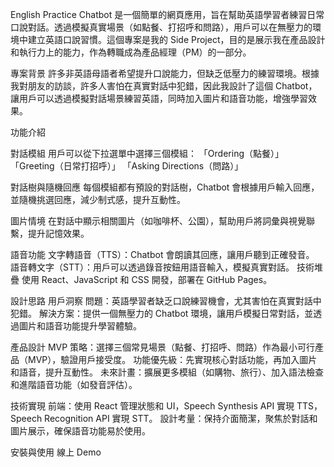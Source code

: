 <!-- 請替換為你的 Demo 影片或截圖 -->

English Practice Chatbot 是一個簡單的網頁應用，旨在幫助英語學習者練習日常口說對話。透過模擬真實場景（如點餐、打招呼和問路），用戶可以在無壓力的環境中建立英語口說習慣。這個專案是我的 Side Project，目的是展示我在產品設計和執行力上的能力，作為轉職成為產品經理（PM）的一部分。

專案背景
許多非英語母語者希望提升口說能力，但缺乏低壓力的練習環境。根據我對朋友的訪談，許多人害怕在真實對話中犯錯，因此我設計了這個 Chatbot，讓用戶可以透過模擬對話場景練習英語，同時加入圖片和語音功能，增強學習效果。

功能介紹

對話模組
用戶可以從下拉選單中選擇三個模組：
「Ordering（點餐）」
「Greeting（日常打招呼）」
「Asking Directions（問路）」

對話樹與隨機回應
每個模組都有預設的對話樹，Chatbot 會根據用戶輸入回應，並隨機挑選回應，減少制式感，提升互動性。

圖片情境
在對話中顯示相關圖片（如咖啡杯、公園），幫助用戶將詞彙與視覺聯繫，提升記憶效果。

語音功能
文字轉語音（TTS）：Chatbot 會朗讀其回應，讓用戶聽到正確發音。
語音轉文字（STT）：用戶可以透過錄音按鈕用語音輸入，模擬真實對話。
技術堆疊
使用 React、JavaScript 和 CSS 開發，部署在 GitHub Pages。

設計思路
用戶洞察
問題：英語學習者缺乏口說練習機會，尤其害怕在真實對話中犯錯。
解決方案：提供一個無壓力的 Chatbot 環境，讓用戶模擬日常對話，並透過圖片和語音功能提升學習體驗。

產品設計
MVP 策略：選擇三個常見場景（點餐、打招呼、問路）作為最小可行產品（MVP），驗證用戶接受度。
功能優先級：先實現核心對話功能，再加入圖片和語音，提升互動性。
未來計畫：擴展更多模組（如購物、旅行）、加入語法檢查和進階語音功能（如發音評估）。

技術實現
前端：使用 React 管理狀態和 UI，Speech Synthesis API 實現 TTS，Speech Recognition API 實現 STT。
設計考量：保持介面簡潔，聚焦於對話和圖片展示，確保語音功能易於使用。


安裝與使用
線上 Demo
